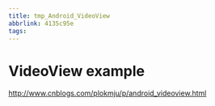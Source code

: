 ```yaml
---
title: tmp_Android_VideoView
abbrlink: 4135c95e
tags:
---
```

VideoView example
===

http://www.cnblogs.com/plokmju/p/android_videoview.html